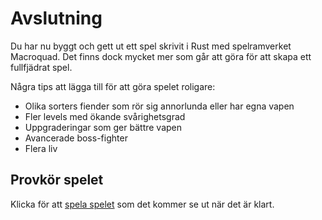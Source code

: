# Avslutning

Du har nu byggt och gett ut ett spel skrivit i Rust med spelramverket
Macroquad. Det finns dock mycket mer som går att göra för att skapa ett
fullfjädrat spel.

Några tips att lägga till för att göra spelet roligare:

* Olika sorters fiender som rör sig annorlunda eller har egna vapen
* Fler levels med ökande svårighetsgrad
* Uppgraderingar som ger bättre vapen
* Avancerade boss-fighter
* Flera liv

<div class="noprint no-page-break">

## Provkör spelet

Klicka för att <a href="game.html" target="_blank"
onclick="window.open(this.href, '_blank', 'toolbar=no,location=no,status=no,menubar=no,scrollbars=yes,resizable=yes,width=640,height=480'); return false;">spela spelet</a>
som det kommer se ut när det är klart.

</div>

